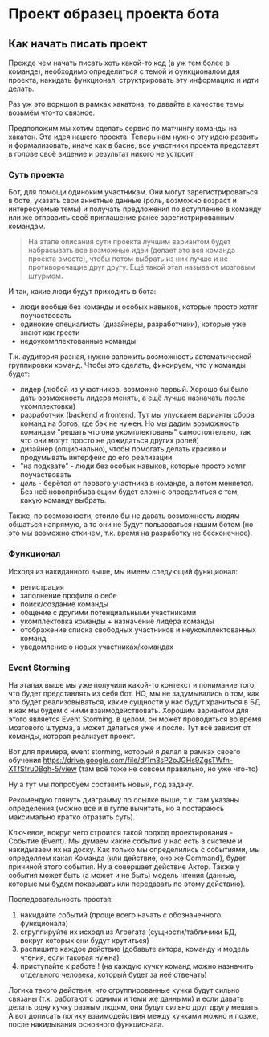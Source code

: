 # Проект образец проекта бота

## Как начать писать проект

Прежде чем начать писать хоть какой-то код (а уж тем более в команде), необходимо определиться с темой и
функционалом для проекта, накидать функционал, структрировать эту информацию и идти делать.

Раз уж это воркшоп в рамках хакатона, то давайте в качестве темы возьмём что-то связное.

Предположим мы хотим сделать сервис по матчингу команды на хакатон. Эта идея нашего проекта. Теперь нам нужно
эту идею развить и формализовать, иначе как в басне, все участники проекта представят в голове своё видение и результат
никого не устроит.

### Суть проекта

Бот, для помощи одиноким участникам. Они могут зарегистрироваться в боте, указать свои анкетные данные (роль, возможно
возраст и интересуемые темы) и получать предложения по вступлению в команду или же отправить своё приглашение ранее
зарегистрированным командам.

> На этапе описания сути проекта лучшим вариантом будет набрасывать все возможные идеи (делает это вся команда проекта
> вместе),
> чтобы потом выбрать из них лучше и не противоречащие друг другу. Ещё такой этап называют мозговым штурмом.

И так, какие люди будут приходить в бота:

- люди вообще без команды и особых навыков, которые просто хотят поучаствовать
- одинокие специалисты (дизайнеры, разработчики), которые уже знают как грести
- недоукомплектованные команды

Т.к. аудитория разная, нужно заложить возможность автоматической группировки команд. Чтобы это сделать, фиксируем, что у
команды будет:

- лидер (любой из участников, возможно первый. Хорошо бы было дать возможность лидера менять, а ещё лучше назначать
  после укомплектовки)
- разработчик (backend и frontend. Тут мы упускаем варианты сбора команд на ботов, где бэк не нужен. Но мы дадим
  возможность командам "решать что они укомплектованы" самостоятельно, так что они могут просто не дожидаться других
  ролей)
- дизайнер (опционально), чтобы помогать делать красиво и продумывать интерфейс до его реализации
- "на подхвате" - люди без особых навыков, которые просто хотят поучаствовать
- _цель_ - берётся от первого участника в команде, а потом меняется. Без неё новоприбывающим будет сложно определиться с
  тем, какую команду выбрать.

Также, по возможности, стоило бы не давать возможность людям общаться напрямую, а то они не будут пользоваться нашим
ботом (но это мы возможно откинем, т.к. время на разработку не бесконечное).

### Функционал

Исходя из накиданного выше, мы имеем следующий функционал:

- регистрация
- заполнение профиля о себе
- поиск/создание команды
- общение с другими потенциальными участниками
- укомплектовка команды + назначение лидера команды
- отображение списка свободных участников и неукомплектованных команд
- уведомление о новых участниках/командах

### Event Storming

На этапах выше мы уже получили какой-то контекст и понимание того, что будет представлять из себя бот. НО, мы не
задумывались о том, как это будет реализовываться, какие сущности у нас будут храниться в БД и как мы будем с ними
взаимодействовать. Хорошим вариантом для этого является Event Storming. в целом, он может проводиться во время мозгового
штурма, а может делаться уже и после. Тут всё зависит от команды, которая реализует проект.

Вот для примера, event storming, который я делал в рамках своего
обучения https://drive.google.com/file/d/1m3sP2oJGHs9ZgsTWfn-XTfSfru0Bgh-5/view (там всё тоже не совсем правильно, но
уже что-то)

Ну а тут мы попробуем составить новый, под задачу.

Рекомендую глянуть диаграмму по ссылке выше, т.к. там указаны определения (можно всё и в гугле вычитать, но я постараюсь
максимально кратко отразить суть).

Ключевое, вокруг чего строится такой подход проектирования - Событие (Event). Мы думаем какие события у нас есть в
системе и накидываем их на доску. Как только мы определились с событиями, мы определяем какая Команда (или действие, оно
же Command), будет причиной этого события. Ну а совершает действие Актор. Также у события может быть (а может и не быть)
модель чтения (данные, которые мы будем показывать или передавать по этому действию).

Последовательность простая:

1. накидайте событий (проще всего начать с обозначенного функционала)
2. сгруппируйте их исходя из Агрегата (сущности/табличики БД, вокруг которых они будут крутиться)
3. распишите каждое действие (добавьте актора, команду и модель чтения, если таковая нужна)
4. приступайте к работе ! (на каждую кучку команд можно назначить отдельного человека, который будет за неё отвечать)

Логика такого действия, что сгруппированные кучки будут сильно связаны (т.к. работают с одними и теми же данными) и если
давать делать одну кучку разным людям, они будут сильно друг другу мешать. А вот дописать логику взаимодействия между
кучками можно и позже, после накидывания основного функционала.

